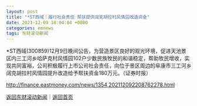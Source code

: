 ```yaml
---
layout: post
title: "*ST西域：履行社会责任 帮扶提供阔克胡拉村风情园改造资金"
date: 2021-12-09 18:04:04 +0800
categories: emnews
tags: 东财滚动新闻
---
```


*ST西域(300859)12月9日晚间公告，为营造景区良好的观光环境，促进天池景区内三工河乡哈萨克村风情园102户少数民族牧民的和谐稳定，帮助牧民增收，实现共同富裕，公司积极履行上市公司社会责任，向位于景区周边的阜康市三工河乡阔克胡拉村风情园提升改造给予帮扶资金180万元。（证券时报）

<http://finance.eastmoney.com/news/1354,202112092208762278.html>

[返回东财滚动新闻](//finews.withounder.com/emnews/)｜[返回首页](//finews.withounder.com/)